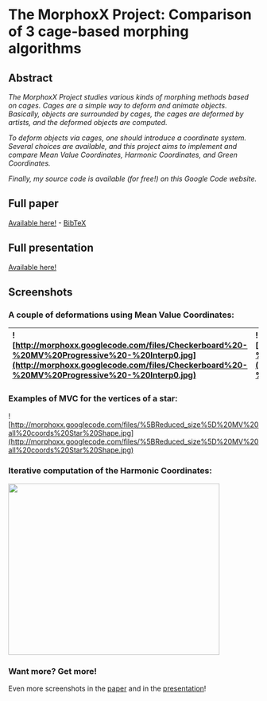 # The MorphoxX Project: Comparison of 3 cage-based morphing algorithms #

## Abstract ##
_The MorphoxX Project studies various kinds of morphing methods based on cages. Cages are a simple way to deform and animate objects. Basically, objects are surrounded by cages, the cages are deformed by artists, and the deformed objects are computed._

_To deform objects via cages, one should introduce a coordinate system. Several choices are available, and this project aims to implement and compare Mean Value Coordinates, Harmonic Coordinates, and Green Coordinates._

_Finally, my source code is available (for free!) on this Google Code website._

## Full paper ##
[Available here!](http://morphoxx.googlecode.com/files/%5BFiot%5D%20The%20MorphoxX%20Project.pdf) - [BibTeX](http://morphoxx.googlecode.com/svn/trunk/Doc/morphoxx.bib)

## Full presentation ##
[Available here!](http://morphoxx.googlecode.com/files/%5BFiot%5D%20The%20MorphoxX%20Project%20Presentation.pdf)
## Screenshots ##

### A couple of deformations using Mean Value Coordinates: ###

| ![http://morphoxx.googlecode.com/files/Checkerboard%20-%20MV%20Progressive%20-%20Interp0.jpg](http://morphoxx.googlecode.com/files/Checkerboard%20-%20MV%20Progressive%20-%20Interp0.jpg) | ![http://morphoxx.googlecode.com/files/L2%20Checkerboard%20-%20MV%20Progressive%20-%20Interp0.jpg](http://morphoxx.googlecode.com/files/L2%20Checkerboard%20-%20MV%20Progressive%20-%20Interp0.jpg) | ![http://morphoxx.googlecode.com/files/Sonic%20-%20MV%20Interp0.jpg](http://morphoxx.googlecode.com/files/Sonic%20-%20MV%20Interp0.jpg) |
|:------------------------------------------------------------------------------------------------------------------------------------------------------------------------------------------|:----------------------------------------------------------------------------------------------------------------------------------------------------------------------------------------------------|:----------------------------------------------------------------------------------------------------------------------------------------|

### Examples of MVC for the vertices of a star: ###

![http://morphoxx.googlecode.com/files/%5BReduced_size%5D%20MV%20all%20coords%20Star%20Shape.jpg](http://morphoxx.googlecode.com/files/%5BReduced_size%5D%20MV%20all%20coords%20Star%20Shape.jpg)


### Iterative computation of the Harmonic Coordinates: ###

<a href='http://www.youtube.com/watch?feature=player_embedded&v=yQjHxg3ea0s' target='_blank'><img src='http://img.youtube.com/vi/yQjHxg3ea0s/0.jpg' width='425' height=344 /></a>

### Want more? Get more! ###
Even more screenshots in the [paper](http://morphoxx.googlecode.com/files/%5BFiot%5D%20The%20MorphoxX%20Project.pdf) and in the [presentation](http://morphoxx.googlecode.com/files/%5BFiot%5D%20The%20MorphoxX%20Project%20Presentation.pdf)!